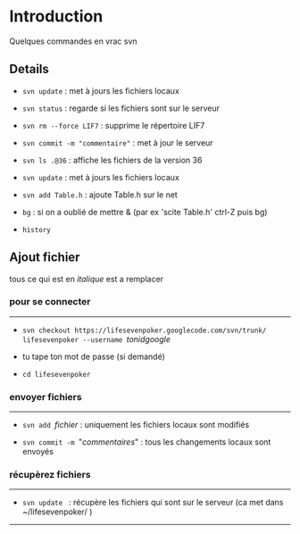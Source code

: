 # Introduction #
Quelques commandes en vrac svn


## Details ##

  * `svn update` : met à jours les fichiers locaux

  * `svn status` : regarde si les fichiers sont sur le serveur

  * `svn rm --force LIF7` : supprime le répertoire LIF7

  * `svn commit -m "commentaire"` : met à jour le serveur

  * ` svn ls .@36 ` : affiche les fichiers de la version 36

  * `svn update` : met à jours les fichiers locaux

  * `svn add Table.h` : ajoute Table.h sur le net

  * `bg` : si on a oublié de mettre & (par ex 'scite Table.h' ctrl-Z puis bg)

  * `history`


## Ajout fichier ##

tous ce qui est en _italique_ est a remplacer

### pour se connecter ###

---


  * `svn checkout https://lifesevenpoker.googlecode.com/svn/trunk/ lifesevenpoker --username `_tonidgoogle_

  * tu tape ton mot de passe (si demandé)

  * `cd lifesevenpoker`

### envoyer fichiers ###

---


  * `svn add `_fichier_  : uniquement les fichiers locaux sont modifiés

  * `svn commit -m `"_commentaires_"   : tous les changements locaux sont envoyés

### récupèrez fichiers ###

---


  * `svn update `  : récupère les fichiers qui sont sur le serveur (ca met dans ~/lifesevenpoker/ )


---

